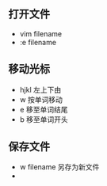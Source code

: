 ## 打开文件
- vim filename
- :e filename


## 移动光标
- hjkl 左上下由
- w 按单词移动
- e 移至单词结尾
- b 移至单词开头

## 保存文件
- w filename 另存为新文件
-
